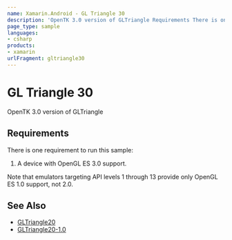 ```yaml
---
name: Xamarin.Android - GL Triangle 30
description: 'OpenTK 3.0 version of GLTriangle Requirements There is one requirement to run this sample: 1. A device with OpenGL ES 3.0 support. Note that...'
page_type: sample
languages:
- csharp
products:
- xamarin
urlFragment: gltriangle30
---
```

# GL Triangle 30

OpenTK 3.0 version of GLTriangle

## Requirements

There is one requirement to run this sample:

1. A device with OpenGL ES 3.0 support.

Note that emulators targeting API levels 1 through 13 provide only OpenGL ES 1.0 support, not 2.0.


## See Also
* [GLTriangle20](https://github.com/xamarin/monodroid-samples/tree/master/GLTriangle20)
* [GLTriangle20-1.0](https://github.com/xamarin/monodroid-samples/tree/master/GLTriangle20-1.0)
